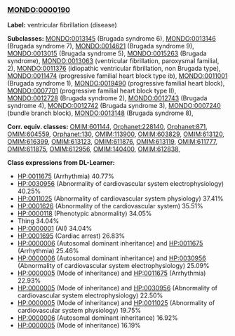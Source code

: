 
### [MONDO:0000190](http://purl.obolibrary.org/obo/MONDO_0000190)
**Label:** ventricular fibrillation (disease)

**Subclasses:** [MONDO:0013145](http://purl.obolibrary.org/obo/MONDO_0013145) (Brugada syndrome 6), [MONDO:0013146](http://purl.obolibrary.org/obo/MONDO_0013146) (Brugada syndrome 7), [MONDO:0014621](http://purl.obolibrary.org/obo/MONDO_0014621) (Brugada syndrome 9), [MONDO:0013015](http://purl.obolibrary.org/obo/MONDO_0013015) (Brugada syndrome 5), [MONDO:0015263](http://purl.obolibrary.org/obo/MONDO_0015263) (Brugada syndrome), [MONDO:0013063](http://purl.obolibrary.org/obo/MONDO_0013063) (ventricular fibrillation, paroxysmal familial, 2), [MONDO:0011376](http://purl.obolibrary.org/obo/MONDO_0011376) (idiopathic ventricular fibrillation, non Brugada type), [MONDO:0011474](http://purl.obolibrary.org/obo/MONDO_0011474) (progressive familial heart block type ib), [MONDO:0011001](http://purl.obolibrary.org/obo/MONDO_0011001) (Brugada syndrome 1), [MONDO:0019490](http://purl.obolibrary.org/obo/MONDO_0019490) (progressive familial heart block), [MONDO:0007701](http://purl.obolibrary.org/obo/MONDO_0007701) (progressive familial heart block type II), [MONDO:0012728](http://purl.obolibrary.org/obo/MONDO_0012728) (Brugada syndrome 2), [MONDO:0012743](http://purl.obolibrary.org/obo/MONDO_0012743) (Brugada syndrome 4), [MONDO:0012742](http://purl.obolibrary.org/obo/MONDO_0012742) (Brugada syndrome 3), [MONDO:0007240](http://purl.obolibrary.org/obo/MONDO_0007240) (bundle branch block), [MONDO:0013148](http://purl.obolibrary.org/obo/MONDO_0013148) (Brugada syndrome 8), 

**Corr. equiv. classes:** [OMIM:601144](http://purl.obolibrary.org/obo/OMIM_601144), [Orphanet:228140](http://www.orpha.net/ORDO/Orphanet_228140), [Orphanet:871](http://www.orpha.net/ORDO/Orphanet_871), [OMIM:604559](http://purl.obolibrary.org/obo/OMIM_604559), [Orphanet:130](http://www.orpha.net/ORDO/Orphanet_130), [OMIM:113900](http://purl.obolibrary.org/obo/OMIM_113900), [OMIM:603829](http://purl.obolibrary.org/obo/OMIM_603829), [OMIM:613120](http://purl.obolibrary.org/obo/OMIM_613120), [OMIM:616399](http://purl.obolibrary.org/obo/OMIM_616399), [OMIM:613123](http://purl.obolibrary.org/obo/OMIM_613123), [OMIM:611876](http://purl.obolibrary.org/obo/OMIM_611876), [OMIM:613119](http://purl.obolibrary.org/obo/OMIM_613119), [OMIM:611777](http://purl.obolibrary.org/obo/OMIM_611777), [OMIM:611875](http://purl.obolibrary.org/obo/OMIM_611875), [OMIM:612956](http://purl.obolibrary.org/obo/OMIM_612956), [OMIM:140400](http://purl.obolibrary.org/obo/OMIM_140400), [OMIM:612838](http://purl.obolibrary.org/obo/OMIM_612838), 

**Class expressions from DL-Learner:**

- [HP:0011675](http://purl.obolibrary.org/obo/HP_0011675) (Arrhythmia) 40.77%
- [HP:0030956](http://purl.obolibrary.org/obo/HP_0030956) (Abnormality of cardiovascular system electrophysiology) 40.25%
- [HP:0011025](http://purl.obolibrary.org/obo/HP_0011025) (Abnormality of cardiovascular system physiology) 37.41%
- [HP:0001626](http://purl.obolibrary.org/obo/HP_0001626) (Abnormality of the cardiovascular system) 35.51%
- [HP:0000118](http://purl.obolibrary.org/obo/HP_0000118) (Phenotypic abnormality) 34.05%
- Thing 34.04%
- [HP:0000001](http://purl.obolibrary.org/obo/HP_0000001) (All) 34.04%
- [HP:0001695](http://purl.obolibrary.org/obo/HP_0001695) (Cardiac arrest) 26.83%
- [HP:0000006](http://purl.obolibrary.org/obo/HP_0000006) (Autosomal dominant inheritance) and [HP:0011675](http://purl.obolibrary.org/obo/HP_0011675) (Arrhythmia) 25.46%
- [HP:0000006](http://purl.obolibrary.org/obo/HP_0000006) (Autosomal dominant inheritance) and [HP:0030956](http://purl.obolibrary.org/obo/HP_0030956) (Abnormality of cardiovascular system electrophysiology) 25.09%
- [HP:0000005](http://purl.obolibrary.org/obo/HP_0000005) (Mode of inheritance) and [HP:0011675](http://purl.obolibrary.org/obo/HP_0011675) (Arrhythmia) 22.93%
- [HP:0000005](http://purl.obolibrary.org/obo/HP_0000005) (Mode of inheritance) and [HP:0030956](http://purl.obolibrary.org/obo/HP_0030956) (Abnormality of cardiovascular system electrophysiology) 22.50%
- [HP:0000005](http://purl.obolibrary.org/obo/HP_0000005) (Mode of inheritance) and [HP:0011025](http://purl.obolibrary.org/obo/HP_0011025) (Abnormality of cardiovascular system physiology) 19.75%
- [HP:0000006](http://purl.obolibrary.org/obo/HP_0000006) (Autosomal dominant inheritance) 16.92%
- [HP:0000005](http://purl.obolibrary.org/obo/HP_0000005) (Mode of inheritance) 16.19%


